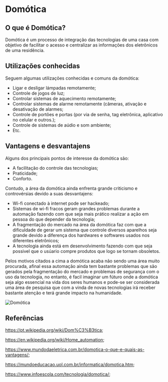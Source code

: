 # Domótica

## O que é Domótica?
Domótica é um processo de integração das tecnologias de uma casa com objetivo de facilitar o acesso e centralizar as informações dos eletrônicos de uma residência.

## Utilizações conhecidas
Seguem algumas utilizações conhecidas e comuns da domótica:
* Ligar e desligar lámpadas remotamente;
* Controle de jogos de luz;
* Controlar sistemas de aquecimento remotamente;
* Controlar sistemas de alarme remotamente (câmeras, ativação e desativação de alarmes;
* Controle de portões e portas (por via de senha, tag eletrônica, aplicativo no celular e outros.);
* Controle de sistemas de aúdio e som ambiente;
* Etc.

## Vantagens e desvantajens
Alguns dos principais pontos de interesse da domótica são:
* A facilitação do controle das tecnologias;
* Praticidade;
* Conforto.

Contudo, a área da domótica ainda enfrenta grande criticismo e controvérsias devido a suas desvantajens:

* Wi-fi conectado à internet pode ser hackeado;
* Sistemas de wi-fi fracos geram grandes problemas durante a automação fazendo com que seja mais prático realizar a ação em pessoa do que depender da tecnologia;
* A fragmentação do mercado na área da domótica faz com que a dificuldade de gerar um sistema que controle diversos aparelhos seja grande devido a diferença dos hardwares e softwares usados nos diferentes eletrônicos;
* A tecnologia ainda está em desenvolvimento fazendo com que seja possivel que o usúario compre produtos que logo se tornam obsoletos.

Pelos motivos citados a cima a domótica acaba não sendo uma área muito procurada, afinal essa automação ainda tem bastante problemas que são gerados pela fragmentação do mercado e problemas de segurança com o uso da tecnologia, no entanto, é facil imaginar um fúturo onde a domótica seja algo essencial na vida dos seres humanos e pode-se ser considerada uma área de pesquisa que com a vinda de novas tecnologias irá receber bastante atenção e terá grande impacto na humanidade.

![Domótica](https://www.beone.net.br/wp-content/uploads/2020/02/Depositphotos_159267608_xl-2015-1.jpg)

## Referências
https://pt.wikipedia.org/wiki/Dom%C3%B3tica;

https://en.wikipedia.org/wiki/Home_automation;

https://www.mundodaeletrica.com.br/domotica-o-que-e-quais-as-vantagens/;

https://mundoeducacao.uol.com.br/informatica/domotica.htm;

https://www.infoescola.com/tecnologia/domotica/;

